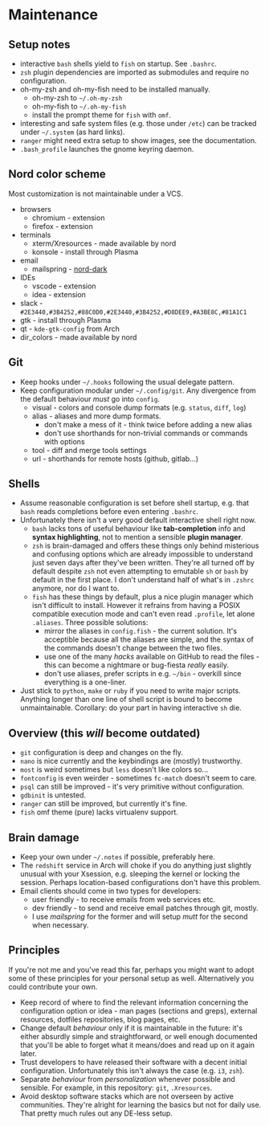 # Maintenance

Setup notes
-----------
* interactive `bash` shells yield to `fish` on startup. See `.bashrc`.
* `zsh` plugin dependencies are imported as submodules and require no configuration.
* oh-my-zsh and oh-my-fish need to be installed manually.
  * oh-my-zsh to `~/.oh-my-zsh`
  * oh-my-fish to `~/.oh-my-fish`
  * install the prompt theme for `fish` with `omf`.
* interesting and safe system files (e.g. those under `/etc`) can be tracked
  under `~/.system` (as hard links).
* `ranger`  might need extra setup to show images, see the documentation.
* `.bash_profile` launches the gnome keyring daemon.

Nord color scheme
-----------------
Most customization is not maintainable under a VCS.
* browsers
  * chromium - extension
  * firefox - extension
* terminals
  * xterm/Xresources - made available by nord
  * konsole - install through Plasma
* email
  * mailspring - [nord-dark](https://github.com/carlosal1015/Mailspring-Theme-nord-dark)
* IDEs
  * vscode - extension
  * idea - extension
* slack - `#2E3440,#3B4252,#88C0D0,#2E3440,#3B4252,#D8DEE9,#A3BE8C,#81A1C1`
* gtk - install through Plasma
* qt - `kde-gtk-config` from Arch
* dir_colors - made available by nord

Git
---
* Keep hooks under `~/.hooks` following the usual delegate pattern.
* Keep configuration modular under `~/.config/git`.
  Any divergence from the default behaviour *must* go into `config`.
  * visual - colors and console dump formats (e.g. `status`, `diff`, `log`)
  * alias - aliases and more dump formats.
    * don't make a mess of it - think twice before adding a new alias
    * don't use shorthands for non-trivial commands or commands with options
  * tool - diff and merge tools settings
  * url - shorthands for remote hosts (github, gitlab...)

Shells
------
* Assume reasonable configuration is set before shell startup, e.g.
  that `bash` reads completions before even entering `.bashrc`.
* Unfortunately there isn't a very good default interactive shell right now.
  * `bash` lacks tons of useful behaviour like **tab-completion** info and
    **syntax highlighting**, not to mention a sensible **plugin manager**.
  * `zsh` is brain-damaged and offers these things only behind misterious and
    confusing options which are already impossible to understand just seven days
    after they've been written. They're all turned off by default despite `zsh`
    not even attempting to emutable `sh` or `bash` by default in the first place.
    I don't understand half of what's in `.zshrc` anymore, nor do I want to.
  * `fish` has these things by default, plus a nice plugin manager which isn't
    difficult to install. However it refrains from having a POSIX compatible
    execution mode and can't even read `.profile`, let alone `.aliases`.
    Three possible solutions:
    * mirror the aliases in `config.fish` -
      the current solution. It's acceptible because all the aliases are simple,
      and the syntax of the commands doesn't change between the two files.
    * use one of the many *hacks* available on GitHub to read the files -
      this can become a nightmare or bug-fiesta *really* easily.
    * don't use aliases, prefer scripts in e.g. `~/bin` -
      overkill since everything is a one-liner.
* Just stick to `python`, `make` or `ruby` if you need to write major scripts.
  Anything longer than one line of shell script is bound to become unmaintainable.
  Corollary: do your part in having interactive `sh` die.

Overview (this *will* become outdated)
--------
* `git` configuration is deep and changes on the fly.
* `nano` is nice currently and the keybindings are (mostly) trustworthy.
* `most` is weird sometimes but `less` doesn't like colors so...
* `fontconfig` is even weirder - sometimes `fc-match` doesn't seem to care.
* `psql` can still be improved - it's very primitive without configuration.
* `gdbinit` is untested.
* `ranger` can still be improved, but currently it's fine.
* `fish` omf theme (pure) lacks virtualenv support.

Brain damage
------------
* Keep your own under `~/.notes` if possible, preferably here.
* The `redshift` service in Arch will choke if you do anything just slightly
  unusual with your Xsession, e.g. sleeping the kernel or locking the session.
  Perhaps location-based configurations don't have this problem.
* Email clients should come in two types for developers:
  * user friendly - to receive emails from web services etc.
  * dev friendly - to send and receive email patches through git, mostly.
  * I use *mailspring* for the former and will setup *mutt* for the second
    when necessary.

Principles
----------
If you're not me and you've read this far, perhaps you might want to adopt
some of these principles for your personal setup as well. Alternatively you
could contribute your own.

* Keep record of where to find the relevant information concerning
  the configuration option or idea - man pages (sections and greps),
  external resources, dotfiles repositories, blog pages, etc.
* Change default *behaviour* only if it is maintainable in the future: it's
  either absurdly simple and straightforward, or well enough documented that
  you'll be able to forget what it means/does and read up on it again later.
* Trust developers to have released their software with a decent initial
  configuration. Unfortunately this isn't always the case (e.g. `i3`, `zsh`).
* Separate *behaviour* from *personalization* whenever possible and sensible.
  For example, in this repository: `git`, `.Xresources`.
* Avoid desktop software stacks which are not overseen by active communities.
  They're alright for learning the basics but not for daily use.
  That pretty much rules out any DE-less setup.
